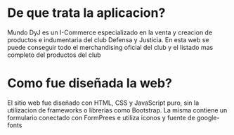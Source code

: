 # De que trata la aplicacion?

Mundo DyJ es un I-Commerce especializado en la venta y creacion de productos e indumentaria del club Defensa y Justicia. En esta web se puede conseguir todo el merchandising oficial del club y el listado mas completo del productos del club


# Como fue diseñada la web?

El sitio web fue diseñado con HTML, CSS y JavaScript puro, sin la utilizacion de frameworks o librerias como Bootstrap. 
La misma contiene un formulario conectado con FormPrees e utiliza iconos y fuente de google-fonts
